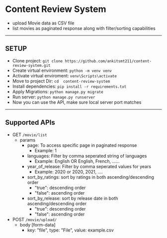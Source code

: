 # Content Review System
* upload Movie data as CSV file
* list movies as paginated response along with filter/sorting capabilities

---
## SETUP

* Clone project: `git clone https://github.com/ankitsmt211/content-review-system.git`
* Create virtual environment: `python -m venv venv
`
* Activate virtual enviroment: `venv\Scripts\activate
`
* Move to project Dir: `cd  content-review-system`
* Install dependencies: `pip install -r requirements.txt
`
* Apply Migrations: `python manage.py migrate
`
* Run server: `python manage.py runserver
`
* Now you can use the API, make sure local server port matches
---
## Supported APIs
* GET `/movie/list`
  * params
    * page: To access specific page in paginated response
      * Example: 1
    * languages: Filter by comma seperated string of languages
      * Example: English OR English, French, ......
    * year_of_release: Filter by comma seperated values for years
      * Example: 2020 or 2020, 2021, ....
    * sort_by_ratings: sort by ratings in both ascending/descending order
      * "true": descending order
      * "false": ascending order
    * sort_by_release: sort by release date in both ascending/descending order
      * "true": descending order
      * "false": ascending order
* POST `/movie/upload/`
  * body [form-data]
    * key: "file", type: "File", value: example.csv
